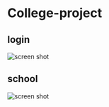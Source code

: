 # College-project

## login
![screen shot](http://elaymalki.com/college/images/screenshots/screenshot1.png)

## school
![screen shot](http://elaymalki.com/college/images/screenshots/screenshot12.png)
